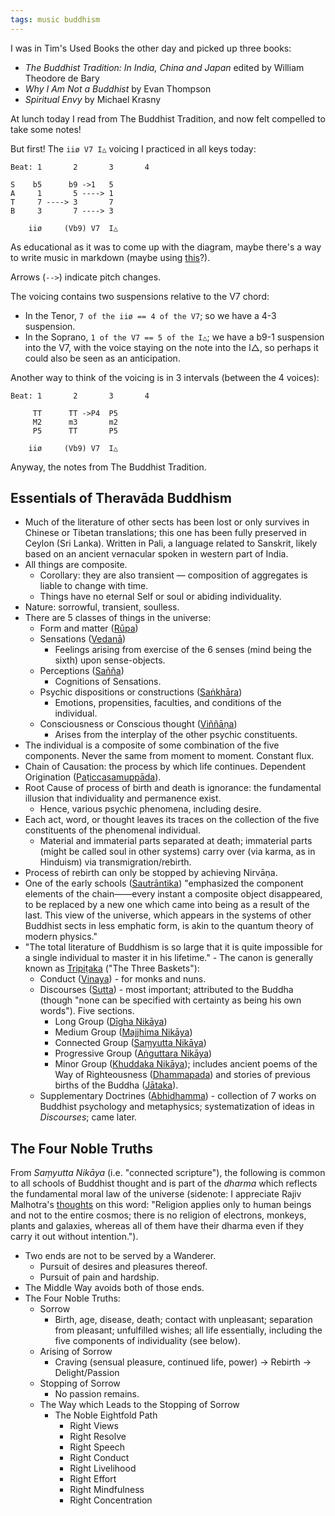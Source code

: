 ```yaml
---
tags: music buddhism
---
```


I was in Tim's Used Books the other day and picked up three books:

- _The Buddhist Tradition: In India, China and Japan_ edited by William Theodore de Bary
- _Why I Am Not a Buddhist_ by Evan Thompson
- _Spiritual Envy_ by Michael Krasny

At lunch today I read from The Buddhist Tradition, and now felt compelled to take some notes!

But first! The `iiø V7 I△` voicing I practiced in all keys today:

```
Beat: 1       2       3       4

S    b5      b9 ->1   5
A     1       5 ----> 1
T     7 ----> 3       7
B     3       7 ----> 3

    iiø     (Vb9) V7  I△
```

As educational as it was to come up with the diagram, maybe there's a way to write music in markdown (maybe using [this](https://github.com/mikeknep/jekyll-lilypond-converter)?).

Arrows (`-->`) indicate pitch changes.

The voicing contains two suspensions relative to the V7 chord:

- In the Tenor, `7 of the iiø == 4 of the V7`; so we have a 4-3 suspension.
- In the Soprano, `1 of the V7 == 5 of the I△`; we have a b9-1 suspension into the V7, with the voice staying on the note into the I△, so perhaps it could also be seen as an anticipation.

Another way to think of the voicing is in 3 intervals (between the 4 voices):

```
Beat: 1       2       3       4

     TT      TT ->P4  P5
     M2      m3       m2
     P5      TT       P5

    iiø     (Vb9) V7  I△
```

Anyway, the notes from The Buddhist Tradition.

## Essentials of Theravāda Buddhism

- Much of the literature of other sects has been lost or only survives in Chinese or Tibetan translations; this one has been fully preserved in Ceylon (Sri Lanka). Written in Pali, a language related to Sanskrit, likely based on an ancient vernacular spoken in western part of India.
- All things are composite.
  - Corollary: they are also transient — composition of aggregates is liable to change with time.
  - Things have no eternal Self or soul or abiding individuality.
- Nature: sorrowful, transient, soulless.
- There are 5 classes of things in the universe:
  - Form and matter ([Rūpa](https://en.wikipedia.org/wiki/R%C5%ABpa))
  - Sensations ([Vedanā](https://en.wikipedia.org/wiki/Vedan%C4%81))
    - Feelings arising from exercise of the 6 senses (mind being the sixth) upon sense-objects.
  - Perceptions ([Sañña](https://en.wikipedia.org/wiki/Sa%E1%B9%83j%C3%B1%C4%81))
    - Cognitions of Sensations.
  - Psychic dispositions or constructions ([Saṅkhāra](https://en.wikipedia.org/wiki/Sa%E1%B9%85kh%C4%81ra))
    - Emotions, propensities, faculties, and conditions of the individual.
  - Consciousness or Conscious thought ([Viññāṇa](https://en.wikipedia.org/wiki/Vij%C3%B1%C4%81na))
    - Arises from the interplay of the other psychic constituents.
- The individual is a composite of some combination of the five components. Never the same from moment to moment. Constant flux.
- Chain of Causation: the process by which life continues. Dependent Origination ([Paṭiccasamuppāda](https://en.wikipedia.org/wiki/Prat%C4%ABtyasamutp%C4%81da)).
- Root Cause of process of birth and death is ignorance: the fundamental illusion that individuality and permanence exist.
  - Hence, various psychic phenomena, including desire.
- Each act, word, or thought leaves its traces on the collection of the five constituents of the phenomenal individual.
  - Material and immaterial parts separated at death; immaterial parts (might be called soul in other systems) carry over (via karma, as in Hinduism) via transmigration/rebirth.
- Process of rebirth can only be stopped by achieving Nirvāṇa.
- One of the early schools ([Sautrāntika](https://en.wikipedia.org/wiki/Sautr%C4%81ntika)) "emphasized the component elements of the chain——every instant a composite object disappeared, to be replaced by a new one which came into being as a result of the last. This view of the universe, which appears in the systems of other Buddhist sects in less emphatic form, is akin to the quantum theory of modern physics."
- "The total literature of Buddhism is so large that it is quite impossible for a single individual to master it in his lifetime." - The canon is generally known as [Tripiṭaka](https://en.wikipedia.org/wiki/Tripi%E1%B9%ADaka) ("The Three Baskets"):
  - Conduct ([Vinaya](https://en.wikipedia.org/wiki/Vinaya)) - for monks and nuns.
  - Discourses ([Sutta](https://en.wikipedia.org/wiki/Sutta_Pi%E1%B9%ADaka)) - most important; attributed to the Buddha (though "none can be specified with certainty as being his own words"). Five sections.
    - Long Group ([Dīgha Nikāya](https://en.wikipedia.org/wiki/D%C4%ABgha_Nik%C4%81ya))
    - Medium Group ([Majjhima Nikāya](https://en.wikipedia.org/wiki/Majjhima_Nik%C4%81ya))
    - Connected Group ([Saṃyutta Nikāya](https://en.wikipedia.org/wiki/Sa%E1%B9%83yutta_Nik%C4%81ya))
    - Progressive Group ([Aṅguttara Nikāya](https://en.wikipedia.org/wiki/A%E1%B9%85guttara_Nik%C4%81ya))
    - Minor Group ([Khuddaka Nikāya](https://en.wikipedia.org/wiki/Khuddaka_Nik%C4%81ya)); includes ancient poems of the Way of Righteousness ([Dhammapada](https://www.accesstoinsight.org/tipitaka/kn/dhp/dhp.intro.budd.html)) and stories of previous births of the Buddha ([Jātaka](https://en.wikipedia.org/wiki/Jataka_tales)).
  - Supplementary Doctrines ([Abhidhamma](https://en.wikipedia.org/wiki/Abhidharma)) - collection of 7 works on Buddhist psychology and metaphysics; systematization of ideas in _Discourses_; came later.

## The Four Noble Truths

From _Saṃyutta Nikāya_ (i.e. "connected scripture"), the following is common to all schools of Buddhist thought and is part of the _dharma_ which reflects the fundamental moral law of the universe (sidenote: I appreciate Rajiv Malhotra's [thoughts](https://rajivmalhotra.com/library/articles/dharma-religion/) on this word: "Religion applies only to human beings and not to the entire cosmos; there is no religion of electrons, monkeys, plants and galaxies, whereas all of them have their dharma even if they carry it out without intention.").

- Two ends are not to be served by a Wanderer.
  - Pursuit of desires and pleasures thereof.
  - Pursuit of pain and hardship.
- The Middle Way avoids both of those ends.
- The Four Noble Truths:
  - Sorrow
    - Birth, age, disease, death; contact with unpleasant; separation from pleasant; unfulfilled wishes; all life essentially, including the five components of individuality (see below).
  - Arising of Sorrow
    - Craving (sensual pleasure, continued life, power) -> Rebirth -> Delight/Passion
  - Stopping of Sorrow
    - No passion remains.
  - The Way which Leads to the Stopping of Sorrow
    - The Noble Eightfold Path
      - Right Views
      - Right Resolve
      - Right Speech
      - Right Conduct
      - Right Livelihood
      - Right Effort
      - Right Mindfulness
      - Right Concentration

